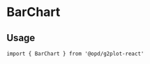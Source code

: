 # BarChart

## Usage

```tsx | pure
import { BarChart } from '@opd/g2plot-react'
```

<API src="../../src/plots/bar/index.tsx" />
